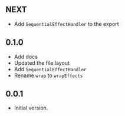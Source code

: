 ## NEXT

- Add `SequentialEffectHandler` to the export

## 0.1.0

- Add docs
- Updated the file layout
- Add `SequentialEffectHandler`
- Rename `wrap` to `wrapEffects`

## 0.0.1

- Initial version.
